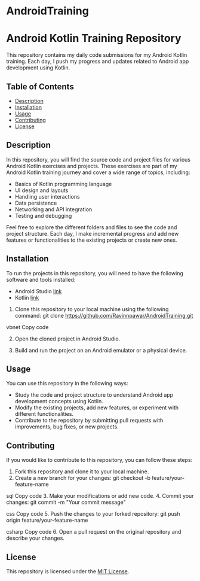 # AndroidTraining
# Android Kotlin Training Repository

This repository contains my daily code submissions for my Android Kotlin training. Each day, I push my progress and updates related to Android app development using Kotlin.

## Table of Contents
- [Description](#description)
- [Installation](#installation)
- [Usage](#usage)
- [Contributing](#contributing)
- [License](#license)

## Description
In this repository, you will find the source code and project files for various Android Kotlin exercises and projects. These exercises are part of my Android Kotlin training journey and cover a wide range of topics, including:

- Basics of Kotlin programming language
- UI design and layouts
- Handling user interactions
- Data persistence
- Networking and API integration
- Testing and debugging

Feel free to explore the different folders and files to see the code and project structure. Each day, I make incremental progress and add new features or functionalities to the existing projects or create new ones.

## Installation
To run the projects in this repository, you will need to have the following software and tools installed:
- Android Studio [link](https://developer.android.com/studio)
- Kotlin [link](https://kotlinlang.org/)

1. Clone this repository to your local machine using the following command:
git clone https://github.com/Ravinnpawar/AndroidTraining.git

vbnet
Copy code

2. Open the cloned project in Android Studio.

3. Build and run the project on an Android emulator or a physical device.

## Usage
You can use this repository in the following ways:
- Study the code and project structure to understand Android app development concepts using Kotlin.
- Modify the existing projects, add new features, or experiment with different functionalities.
- Contribute to the repository by submitting pull requests with improvements, bug fixes, or new projects.

## Contributing
If you would like to contribute to this repository, you can follow these steps:
1. Fork this repository and clone it to your local machine.
2. Create a new branch for your changes: 
git checkout -b feature/your-feature-name

sql
Copy code
3. Make your modifications or add new code.
4. Commit your changes: 
git commit -m "Your commit message"

css
Copy code
5. Push the changes to your forked repository: 
git push origin feature/your-feature-name

csharp
Copy code
6. Open a pull request on the original repository and describe your changes.

## License
This repository is licensed under the [MIT License](LICENSE).
